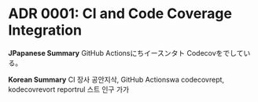 # ADR 0001: CI and Code Coverage Integration

**JPapanese Summary**
GitHub Actionsにちイースンタト Codecovをでしている。

**Korean Summary**
CI 장사 공안지삭, GitHub Actionswa codecovrept, kodecovrevort reportrul 스트 인구 가가

